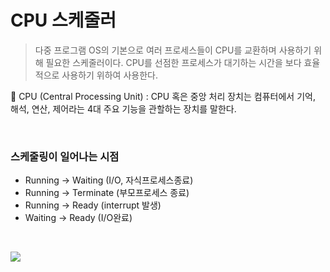 # CPU 스케줄러

> 다중 프로그램 OS의 기본으로 여러 프로세스들이 CPU를 교환하며 사용하기 위해 필요한 스케줄러이다. CPU를 선점한 프로세스가 대기하는 시간을 보다 효율적으로 사용하기 위하여 사용한다.

📌 CPU (Central Processing Unit)
: CPU 혹은 중앙 처리 장치는 컴퓨터에서 기억, 해석, 연산, 제어라는 4대 주요 기능을 관할하는 장치를 말한다.

<br>

### 스케줄링이 일어나는 시점

- Running -> Waiting (I/O, 자식프로세스종료)
- Running -> Terminate (부모프로세스 종료)
- Running -> Ready (interrupt 발생)
- Waiting -> Ready (I/O완료)

<br>

![](https://velog.velcdn.com/images/seul06/post/4b0d595d-1f16-48a7-958c-f5cb1b2b6f2e/image.png)
